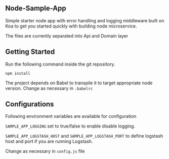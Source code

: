 Node-Sample-App
-
Simple starter node app with error handling and logging middleware built on Koa to get you started quickly with building
node microservice.

The files are currently separated into Api and Domain layer

Getting Started
-
Run the following command inside the git repository.

`npm install`

The project depends on Babel to transpile it to target appropriate node version.
Change as necessary in `.babelrc` 

Configurations
-
Following environment variables are available for configuration

`SAMPLE_APP_LOGGING` set to true/false to enable disable logging.

`SAMPLE_APP_LOGSTASH_HOST` and `SAMPLE_APP_LOGSTASH_PORT` to define logstash host and port if you are
running Logstash.

Change as necessary in `config.js` file

